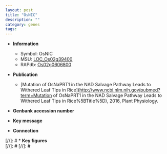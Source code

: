 ```yaml
---
layout: post
title: "OsNIC"
description: ""
category: genes
tags: 
---
```


* **Information**  
    + Symbol: OsNIC  
    + MSU: [LOC_Os02g39400](http://rice.plantbiology.msu.edu/cgi-bin/ORF_infopage.cgi?orf=LOC_Os02g39400)  
    + RAPdb: [Os02g0606800](http://rapdb.dna.affrc.go.jp/viewer/gbrowse_details/irgsp1?name=Os02g0606800)  

* **Publication**  
    + [Mutation of OsNaPRT1 in the NAD Salvage Pathway Leads to Withered Leaf Tips in Rice](http://www.ncbi.nlm.nih.gov/pubmed?term=Mutation of OsNaPRT1 in the NAD Salvage Pathway Leads to Withered Leaf Tips in Rice%5BTitle%5D), 2016, Plant Physiology.

* **Genbank accession number**  

* **Key message**  

* **Connection**  

[//]: # * **Key figures**  
[//]: # 
[//]: # 
